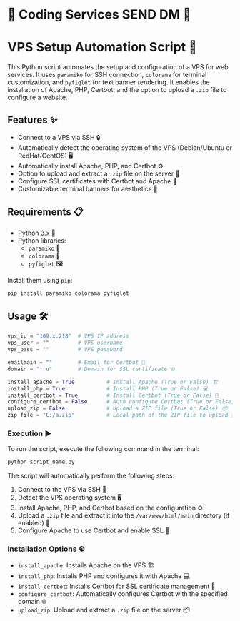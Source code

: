 # 🎫 Coding Services SEND DM 🎫

# VPS Setup Automation Script 🚀

This Python script automates the setup and configuration of a VPS for web services. It uses `paramiko` for SSH connection, `colorama` for terminal customization, and `pyfiglet` for text banner rendering. It enables the installation of Apache, PHP, Certbot, and the option to upload a `.zip` file to configure a website.

## Features ✨

- Connect to a VPS via SSH 🔒
- Automatically detect the operating system of the VPS (Debian/Ubuntu or RedHat/CentOS) 🖥️
- Automatically install Apache, PHP, and Certbot ⚙️
- Option to upload and extract a `.zip` file on the server 📁
- Configure SSL certificates with Certbot and Apache 🔐
- Customizable terminal banners for aesthetics 🎨

## Requirements 📋

- Python 3.x 🐍
- Python libraries:
  - `paramiko` 🔑
  - `colorama` 🎨
  - `pyfiglet` 🖼️

Install them using `pip`:

```bash
pip install paramiko colorama pyfiglet
```

## Usage 🛠️

```python
vps_ip = "109.x.218"  # VPS IP address
vps_user = ""         # VPS username
vps_pass = ""         # VPS password

emailmain = ""        # Email for Certbot 📧
domain = ".ru"        # Domain for SSL certificate 🌐

install_apache = True          # Install Apache (True or False) 🏗️
install_php = True             # Install PHP (True or False) 💻
install_certbot = True         # Install Certbot (True or False) 🔐
configure_certbot = False      # Auto configure Certbot (True or False) 🤖
upload_zip = False             # Upload a ZIP file (True or False) 📦
zip_file = "C:/a.zip"          # Local path of the ZIP file to upload 🗂️
```

### Execution ▶️

To run the script, execute the following command in the terminal:

```bash
python script_name.py
```

The script will automatically perform the following steps:
1. Connect to the VPS via SSH 🔌
2. Detect the VPS operating system 🖥️
3. Install Apache, PHP, and Certbot based on the configuration ⚙️
4. Upload a `.zip` file and extract it into the `/var/www/html/main` directory (if enabled) 📂
5. Configure Apache to use Certbot and enable SSL 🔐

### Installation Options ⚙️

- `install_apache`: Installs Apache on the VPS 🏗️
- `install_php`: Installs PHP and configures it with Apache 💻
- `install_certbot`: Installs Certbot for SSL certificate management 🔐
- `configure_certbot`: Automatically configures Certbot with the specified domain 🌐
- `upload_zip`: Upload and extract a `.zip` file on the server 📦
